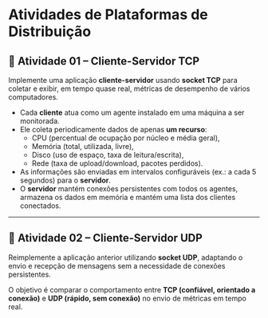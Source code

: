 # Atividades de Plataformas de Distribuição

## 📌 Atividade 01 – Cliente-Servidor TCP
Implemente uma aplicação **cliente-servidor** usando **socket TCP** para coletar e exibir, em tempo quase real, métricas de desempenho de vários computadores.  

- Cada **cliente** atua como um agente instalado em uma máquina a ser monitorada.  
- Ele coleta periodicamente dados de apenas **um recurso**:  
  - CPU (percentual de ocupação por núcleo e média geral),  
  - Memória (total, utilizada, livre),  
  - Disco (uso de espaço, taxa de leitura/escrita),  
  - Rede (taxa de upload/download, pacotes perdidos).  
- As informações são enviadas em intervalos configuráveis (ex.: a cada 5 segundos) para o **servidor**.  
- O **servidor** mantém conexões persistentes com todos os agentes, armazena os dados em memória e mantém uma lista dos clientes conectados.

---

## 📌 Atividade 02 – Cliente-Servidor UDP
Reimplemente a aplicação anterior utilizando **socket UDP**, adaptando o envio e recepção de mensagens sem a necessidade de conexões persistentes.  

O objetivo é comparar o comportamento entre **TCP (confiável, orientado a conexão)** e **UDP (rápido, sem conexão)** no envio de métricas em tempo real.

